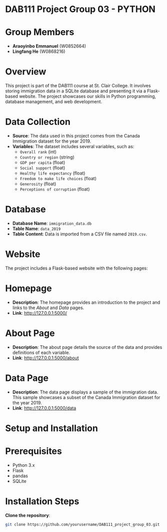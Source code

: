 # DAB111 Project Group 03 - PYTHON

# Group Members
- **Araoyinbo Emmanuel** (W0852664)
- **Lingfang He** (W0868216)

# Overview
This project is part of the DAB111 course at St. Clair College. It involves storing immigration data in a SQLite database and presenting it via a Flask-based website. The project showcases our skills in Python programming, database management, and web development.

# Data Collection
- **Source**: The data used in this project comes from the Canada Immigration dataset for the year 2019.
- **Variables**: The dataset includes several variables, such as:
  - `Overall rank` (int)
  - `Country or region` (string)
  - `GDP per capita` (float)
  - `Social support` (float)
  - `Healthy life expectancy` (float)
  - `Freedom to make life choices` (float)
  - `Generosity` (float)
  - `Perceptions of corruption` (float)

# Database
- **Database Name**: `immigration_data.db`
- **Table Name**: `data_2019`
- **Table Content**: Data is imported from a CSV file named `2019.csv`.

# Website
The project includes a Flask-based website with the following pages:

# Homepage
- **Description**: The homepage provides an introduction to the project and links to the *About* and *Data* pages.
- **Link**: http://127.0.0.1:5000/

# About Page
- **Description**: The about page details the source of the data and provides definitions of each variable.
- **Link**: http://127.0.0.1:5000/about

# Data Page
- **Description**: The data page displays a sample of the immigration data. This sample showcases a subset of the Canada Immigration dataset for the year 2019.
- **Link**: http://127.0.0.1:5000/data

# Setup and Installation

# Prerequisites
- Python 3.x
- Flask
- pandas
- SQLite

# Installation Steps
 **Clone the repository**:
   ```bash
   git clone https://github.com/yourusername/DAB111_project_group_03.git